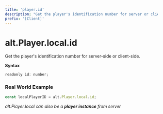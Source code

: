 ```yaml
---
title: 'player.id'
description: "Get the player's identification number for server or client-side."
prefix: '[Client]'
---
```


# alt.Player.local.id

Get the player's identification number for server-side or client-side.

**Syntax**

```js
readonly id: number;
```

### Real World Example

```js
const localPlayerID = alt.Player.local.id;
```

_alt.Player.local can also be a **player instance** from server_
